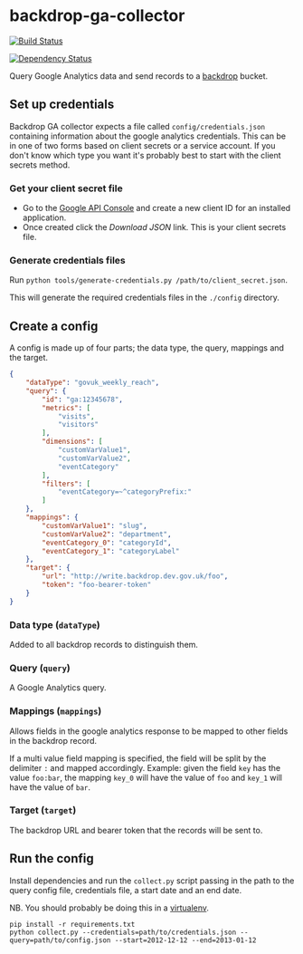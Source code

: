 # backdrop-ga-collector

[![Build Status](https://travis-ci.org/alphagov/backdrop-ga-collector.png?branch=master)](https://travis-ci.org/alphagov/backdrop-ga-collector?branch=master)


[![Dependency Status](https://gemnasium.com/alphagov/backdrop-ga-collector.png)](https://gemnasium.com/alphagov/backdrop-ga-collector)

Query Google Analytics data and send records to a [backdrop](https://github.com/alphagov/backdrop) bucket.


## Set up credentials

Backdrop GA collector expects a file called `config/credentials.json` containing information about the google analytics credentials. This can be in one of two forms based on client secrets or a service account. If you don't know which type you want it's probably best to start with the client secrets method.

### Get your client secret file

- Go to the [Google API Console](https://code.google.com/apis/console) and create a new client ID for an installed application.
- Once created click the *Download JSON* link. This is your client secrets file.

### Generate credentials files

Run `python tools/generate-credentials.py /path/to/client_secret.json`.

This will generate the required credentials files in the `./config` directory.

## Create a config

A config is made up of four parts; the data type, the query, mappings and the target.

```json
{
    "dataType": "govuk_weekly_reach",
    "query": {
        "id": "ga:12345678",
        "metrics": [
            "visits",
            "visitors"
        ],
        "dimensions": [
            "customVarValue1",
            "customVarValue2",
            "eventCategory"
        ],
        "filters": [
            "eventCategory=~^categoryPrefix:"
        ]
    },
    "mappings": {
        "customVarValue1": "slug",
        "customVarValue2": "department",
        "eventCategory_0": "categoryId",
        "eventCategory_1": "categoryLabel"
    },
    "target": {
        "url": "http://write.backdrop.dev.gov.uk/foo",
        "token": "foo-bearer-token"
    }
}
```

### Data type (`dataType`)

Added to all backdrop records to distinguish them.

### Query (`query`)

A Google Analytics query.

### Mappings (`mappings`)

Allows fields in the google analytics response to be mapped to other fields in the backdrop record.

If a multi value field mapping is specified, the field will be split by the delimiter `:` and mapped accordingly. Example: given the field `key` has the value `foo:bar`, the mapping `key_0` will have the value of `foo` and `key_1` will have the value of `bar`.

### Target (`target`)

The backdrop URL and bearer token that the records will be sent to.


## Run the config

Install dependencies and run the `collect.py` script passing in the path to the query config file, credentials file, a start date and an end date.

NB. You should probably be doing this in a [virtualenv](https://pypi.python.org/pypi/virtualenv).

```shell
pip install -r requirements.txt
python collect.py --credentials=path/to/credentials.json --query=path/to/config.json --start=2012-12-12 --end=2013-01-12
```
